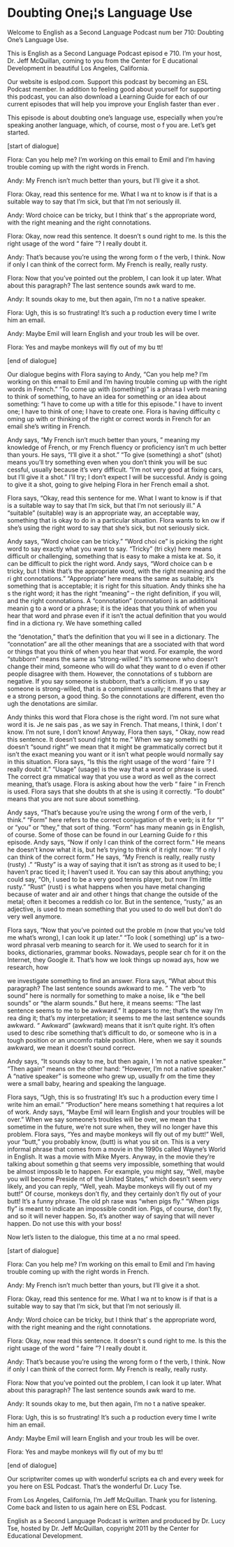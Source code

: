 # Doubting One¡¦s Language Use

Welcome to English as a Second Language Podcast num ber 710: Doubting One’s Language Use. 

This is English as a Second Language Podcast episod e 710.  I’m your host, Dr. Jeff McQuillan, coming to you from the Center for E ducational Development in beautiful Los Angeles, California. 

Our website is eslpod.com.  Support this podcast by  becoming an ESL Podcast member.  In addition to feeling good about yourself  for supporting this podcast, you can also download a Learning Guide for each of our current episodes that will help you improve your English faster than ever . 

This episode is about doubting one’s language use, especially when you’re speaking another language, which, of course, most o f you are.  Let’s get started. 

[start of dialogue] 

Flora:  Can you help me?  I’m working on this email  to Emil and I’m having trouble coming up with the right words in French. 

Andy:  My French isn’t much better than yours, but I’ll give it a shot. 

Flora:  Okay, read this sentence for me.  What I wa nt to know is if that is a suitable way to say that I’m sick, but that I’m not  seriously ill. 

Andy:  Word choice can be tricky, but I think that’ s the appropriate word, with the right meaning and the right connotations.   

Flora:  Okay, now read this sentence.  It doesn’t s ound right to me.  Is this the right usage of the word “ faire ”?  I really doubt it.   

Andy:  That’s because you’re using the wrong form o f the verb, I think.  Now if only I can think of the correct form.  My French is  really, really rusty. 

Flora:  Now that you’ve pointed out the problem, I can look it up later.  What about this paragraph?  The last sentence sounds awk ward to me. 

Andy:  It sounds okay to me, but then again, I’m no t a native speaker.   

Flora:  Ugh, this is so frustrating!  It’s such a p roduction every time I write him an email. 

Andy:  Maybe Emil will learn English and your troub les will be over. 

Flora:  Yes and maybe monkeys will fly out of my bu tt!   

[end of dialogue] 

Our dialogue begins with Flora saying to Andy, “Can  you help me?  I’m working on this email to Emil and I’m having trouble coming  up with the right words in French.”  “To come up with (something)” is a phrasa l verb meaning to think of something, to have an idea for something or an idea  about something: “I have to come up with a title for this episode.”  I have to invent one; I have to think of one; I have to create one.  Flora is having difficulty c oming up with or thinking of the right or correct words in French for an email she’s  writing in French. 

Andy says, “My French isn’t much better than yours, ” meaning my knowledge of French, or my French fluency or proficiency isn’t m uch better than yours.  He says, “I’ll give it a shot.”  “To give (something) a shot” (shot) means you’ll try something even when you don’t think you will be suc cessful, usually because it’s very difficult.  “I’m not very good at fixing cars,  but I’ll give it a shot.”  I’ll try; I don’t expect I will be successful.  Andy is going to give  it a shot, going to give helping Flora in her French email a shot. 

Flora says, “Okay, read this sentence for me.  What  I want to know is if that is a suitable way to say that I’m sick, but that I’m not  seriously ill.”  A “suitable” (suitable) way is an appropriate way, an acceptable  way, something that is okay to do in a particular situation.  Flora wants to kn ow if she’s using the right word to say that she’s sick, but not seriously sick. 

Andy says, “Word choice can be tricky.”  “Word choi ce” is picking the right word to say exactly what you want to say.  “Tricky” (tri cky) here means difficult or challenging, something that is easy to make a mista ke at.  So, it can be difficult to pick the right word.  Andy says, “Word choice can b e tricky, but I think that’s the appropriate word, with the right meaning and the ri ght connotations.” “Appropriate” here means the same as suitable; it’s  something that is acceptable; it is right for this situation.  Andy thinks she ha s the right word; it has the right “meaning” – the right definition, if you will, and the right connotations.  A “connotation” (connotation) is an additional meanin g to a word or a phrase; it is the ideas that you think of when you hear that word  and phrase even if it isn’t the actual definition that you would find in a dictiona ry.  We have something called  

the “denotation,” that’s the definition that you wi ll see in a dictionary.  The “connotation” are all the other meanings that are a ssociated with that word or things that you think of when you hear that word.  For example, the word “stubborn” means the same as “strong-willed.”  It’s  someone who doesn’t change their mind, someone who will do what they want to d o even if other people disagree with them.  However, the connotations of s tubborn are negative.  If you say someone is stubborn, that’s a criticism.  If yo u say someone is strong-willed, that is a compliment usually; it means that they ar e a strong person, a good thing.  So the connotations are different, even tho ugh the denotations are similar. 

Andy thinks this word that Flora chose is the right  word.  I’m not sure what word it is.  Je ne sais pas , as we say in French.  That means, I think, I don’ t know.  I’m not sure, I don’t know!  Anyway, Flora then says, “ Okay, now read this sentence. It doesn’t sound right to me.”  When we say somethi ng doesn’t “sound right” we mean that it might be grammatically correct but it isn’t the exact meaning you want or it isn’t what people would normally say in this situation.  Flora says, “Is this the right usage of the word ‘ faire ’?  I really doubt it.”  “Usage” (usage) is the way that a word or phrase is used.  The correct gra mmatical way that you use a word as well as the correct meaning, that’s usage.  Flora is asking about how the verb “ faire ” in French is used.  Flora says that she doubts th at she is using it correctly.  “To doubt” means that you are not sure about something. 

Andy says, “That’s because you’re using the wrong f orm of the verb, I think.” “Form” here refers to the correct conjugation of th e verb; is it for “I” or “you” or “they,” that sort of thing.  “Form” has many meanin gs in English, of course. Some of those can be found in our Learning Guide fo r this episode.  Andy says, “Now if only I can think of the correct form.”  He means he doesn’t know what it is, but he’s trying to think of it right now: “If o nly I can think of the correct form.” He says, “My French is really, really rusty (rusty) .”  “Rusty” is a way of saying that it isn’t as strong as it used to be; I haven’t prac ticed it; I haven’t used it.  You can say this about anything; you could say, “Oh, I used  to be a very good tennis player, but now I’m little rusty.”  “Rust” (rust) i s what happens when you have metal changing because of water and air and other t hings that change the outside of the metal; often it becomes a reddish co lor.  But in the sentence, “rusty,” as an adjective, is used to mean something  that you used to do well but don’t do very well anymore. 

Flora says, “Now that you’ve pointed out the proble m (now that you’ve told me what’s wrong), I can look it up later.”  “To look ( something) up” is a two-word phrasal verb meaning to search for it.  We used to search for it in books, dictionaries, grammar books.  Nowadays, people sear ch for it on the Internet, they Google it.  That’s how we look things up nowad ays, how we research, how  

we investigate something to find an answer.  Flora says, “What about this paragraph?  The last sentence sounds awkward to me. ”  The verb “to sound” here is normally for something to make a noise, lik e “the bell sounds” or “the alarm sounds.”  But here, it means seems: “The last  sentence seems to me to be awkward.”  It appears to me; that’s the way I’m rea ding it; that’s my interpretation; it seems to me the last sentence sounds awkward.  “ Awkward” (awkward) means that it isn’t quite right.  It’s often used to desc ribe something that’s difficult to do, or someone who is in a tough position or an uncomfo rtable position.  Here, when we say it sounds awkward, we mean it doesn’t sound correct. 

Andy says, “It sounds okay to me, but then again, I ’m not a native speaker.” “Then again” means on the other hand: “However, I’m  not a native speaker.”  A “native speaker” is someone who grew up, usually fr om the time they were a small baby, hearing and speaking the language.   

Flora says, “Ugh, this is so frustrating!  It’s suc h a production every time I write him an email.”  “Production” here means something t hat requires a lot of work. Andy says, “Maybe Emil will learn English and your troubles will be over.”  When we say someone’s troubles will be over, we mean tha t sometime in the future, we’re not sure when, they will no longer have this problem.  Flora says, “Yes and maybe monkeys will fly out of my butt!”  Well, your  “butt,” you probably know, (butt) is what you sit on.  This is a very informal  phrase that comes from a movie in the 1990s called Wayne’s World  in English.  It was a movie with Mike Myers. Anyway, in the movie they’re talking about somethin g that seems very impossible, something that would be almost impossib le to happen.  For example, you might say, “Well, maybe you will become Preside nt of the United States,” which doesn’t seem very likely, and you can reply, “Well, yeah.  Maybe monkeys will fly out of my butt!”  Of course, monkeys don’t  fly, and they certainly don’t fly out of your butt!  It’s a funny phrase.  The old ph rase was “when pigs fly.”  “When pigs fly” is meant to indicate an impossible condit ion.  Pigs, of course, don’t fly, and so it will never happen.  So, it’s another way of saying that will never happen. Do not use this with your boss! 

Now let’s listen to the dialogue, this time at a no rmal speed. 

[start of dialogue] 

Flora:  Can you help me?  I’m working on this email  to Emil and I’m having trouble coming up with the right words in French. 

Andy:  My French isn’t much better than yours, but I’ll give it a shot. 

Flora:  Okay, read this sentence for me.  What I wa nt to know is if that is a suitable way to say that I’m sick, but that I’m not  seriously ill. 

Andy:  Word choice can be tricky, but I think that’ s the appropriate word, with the right meaning and the right connotations.   

Flora:  Okay, now read this sentence.  It doesn’t s ound right to me.  Is this the right usage of the word “ faire ”?  I really doubt it.   

Andy:  That’s because you’re using the wrong form o f the verb, I think.  Now if only I can think of the correct form.  My French is  really, really rusty. 

Flora:  Now that you’ve pointed out the problem, I can look it up later.  What about this paragraph?  The last sentence sounds awk ward to me. 

Andy:  It sounds okay to me, but then again, I’m no t a native speaker.   

Flora:  Ugh, this is so frustrating!  It’s such a p roduction every time I write him an email. 

Andy:  Maybe Emil will learn English and your troub les will be over. 

Flora:  Yes and maybe monkeys will fly out of my bu tt!   

[end of dialogue] 

Our scriptwriter comes up with wonderful scripts ea ch and every week for you here on ESL Podcast.  That’s the wonderful Dr. Lucy  Tse.   

From Los Angeles, California, I’m Jeff McQuillan.  Thank you for listening.  Come back and listen to us again here on ESL Podcast. 

English as a Second Language Podcast is written and  produced by Dr. Lucy Tse, hosted by Dr. Jeff McQuillan, copyright 2011 by the  Center for Educational Development.

